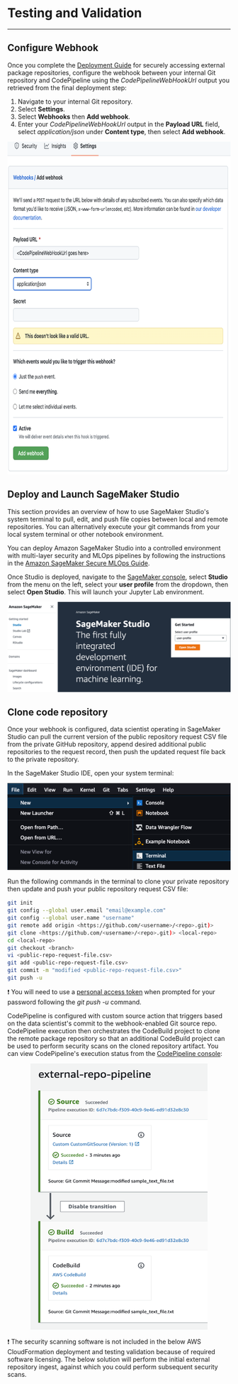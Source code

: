 # Testing and Validation
---
## Configure Webhook
Once you complete the [Deployment Guide](documentation/deployment-guide.md) for securely accessing external package repositories, configure the webhook between your internal Git repository and CodePipeline using the _CodePipelineWebHookUrl_ output you retrieved from the final deployment step:

1. Navigate to your internal Git repository.
2. Select **Settings**.
3. Select **Webhooks** then **Add webhook**.
4. Enter your _CodePipelineWebHookUrl_ output in the **Payload URL** field, select _application/json_ under **Content type**, then select **Add webhook**.

<p align="center">
  <img width="700" height="750" src="../img/webhook-config.png">
</p>

## Deploy and Launch SageMaker Studio
This section provides an overview of how to use SageMaker Studio's system terminal to pull, edit, and push file copies between local and remote repositories. You can alternatively execute your git commands from your local system terminal or other notebook environment.

You can deploy Amazon SageMaker Studio into a controlled environment with multi-layer security and MLOps pipelines by following the instructions in the [Amazon SageMaker Secure MLOps Guide](https://github.com/aws-samples/amazon-sagemaker-secure-mlops).

Once Studio is deployed, navigate to the [SageMaker console](https://console.aws.amazon.com/sagemaker/home?#/dashboard), select **Studio** from the menu on the left, select your **user profile** from the dropdown, then select **Open Studio**. This will launch your Jupyter Lab environment.

<p align="center">
  <img src="../img/studio-console.png">
</p>

## Clone code repository
Once your webhook is configured, data scientist operating in SageMaker Studio can pull the current version of the public repository request CSV file from the private GitHub repository, append desired additional public repositories to the request record, then push the updated request file back to the private repository.

In the SageMaker Studio IDE, open your system terminal:

<p align="center">
  <img src="../img/studio-terminal.png">
</p>

Run the following commands in the terminal to clone your private repository then update and push your public repository request CSV file:

```sh
git init
git config --global user.email "email@example.com"
git config --global user.name "username"
git remote add origin <https://github.com/<username>/<repo>.git)>
git clone <https://github.com/<username>/<repo>.git)> <local-repo>
cd <local-repo>
git checkout <branch>
vi <public-repo-request-file.csv>
git add <public-repo-request-file.csv>
git commit -m "modified <public-repo-request-file.csv>"
git push -u
```
❗ You will need to use a [personal access token](https://docs.github.com/en/authentication/keeping-your-account-and-data-secure/creating-a-personal-access-token) when prompted for your password following the _git push -u_ command.

CodePipeline is configured with custom source action that triggers based on the data scientist's commit to the webhook-enabled Git source repo. CodePipeline execution then orchestrates the CodeBuild project to clone the remote package repository so that an additional CodeBuild project can be used to perform security scans on the cloned repository artifact. You can view CodePipeline's execution status from the [CodePipeline console](https://docs.aws.amazon.com/codepipeline/latest/userguide/pipelines-view-console.html#pipelines-executions-status-console):

<p align="center">
  <img width="400" height="600" src="../img/pipeline-execution.png">
</p>

❗ The security scanning software is not included in the below AWS CloudFormation deployment and testing validation because of required software licensing. The below solution will perform the initial external repository ingest, against which you could perform subsequent security scans.



